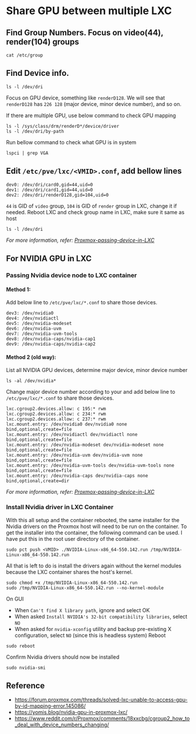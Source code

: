 # Share GPU between multiple LXC
## Find Group Numbers. Focus on video(44), render(104) groups
```
cat /etc/group
```
## Find Device info.
```
ls -l /dev/dri
```
Focus on GPU device, something like `renderD128`.
We will see that `renderD128` has `226 128` (major device, minor device number), and so on.

If there are multiple GPU, use below command to check GPU mapping
```
ls -l /sys/class/drm/renderD*/device/driver
ls -l /dev/dri/by-path
```

Run bellow command to check what GPU is in system
```
lspci | grep VGA
```
## Edit `/etc/pve/lxc/<VMID>.conf`, add bellow lines
```
dev0: /dev/dri/card0,gid=44,uid=0
dev1: /dev/dri/card1,gid=44,uid=0
dev2: /dev/dri/renderD128,gid=104,uid=0
```
`44` is GID of `video` group, `104` is GID of `render` group in LXC, change it if needed.
Reboot LXC and check group name in LXC, make sure it same as host
```
ls -l /dev/dri
```

*For more information, refer: [Proxmox-passing-device-in-LXC](Proxmox-passing-device-in-LXC.md)*
## For NVIDIA GPU in LXC

### Passing Nvidia device node to LXC container

#### Method 1:
Add below line to `/etc/pve/lxc/*.conf` to share those devices.
```
dev3: /dev/nvidia0
dev4: /dev/nvidiactl
dev5: /dev/nvidia-modeset
dev6: /dev/nvidia-uvm
dev7: /dev/nvidia-uvm-tools
dev8: /dev/nvidia-caps/nvidia-cap1
dev9: /dev/nvidia-caps/nvidia-cap2
```

#### Method 2 (old way):
List all NVIDIA GPU devices, determine major device, minor device number
```
ls -al /dev/nvidia*
```

Change major device number according to your and add below line to `/etc/pve/lxc/*.conf` to share those devices.
```
lxc.cgroup2.devices.allow: c 195:* rwm
lxc.cgroup2.devices.allow: c 234:* rwm
lxc.cgroup2.devices.allow: c 237:* rwm
lxc.mount.entry: /dev/nvidia0 dev/nvidia0 none bind,optional,create=file
lxc.mount.entry: /dev/nvidiactl dev/nvidiactl none bind,optional,create=file
lxc.mount.entry: /dev/nvidia-modeset dev/nvidia-modeset none bind,optional,create=file
lxc.mount.entry: /dev/nvidia-uvm dev/nvidia-uvm none bind,optional,create=file
lxc.mount.entry: /dev/nvidia-uvm-tools dev/nvidia-uvm-tools none bind,optional,create=file
lxc.mount.entry: /dev/nvidia-caps dev/nvidia-caps none bind,optional,create=dir
```

*For more information, refer: [Proxmox-passing-device-in-LXC](Proxmox-passing-device-in-LXC.md)*

### Install Nvidia driver in LXC Container

With this all setup and the container rebooted, the same installer for the Nvidia drivers on the Proxmox host will need to be run on the container. To get the installer into the container, the following command can be used. I have put this in the root user directory of the container.
```
sudo pct push <VMID> ./NVIDIA-Linux-x86_64-550.142.run /tmp/NVIDIA-Linux-x86_64-550.142.run
```
All that is left to do is install the drivers again without the kernel modules because the LXC container shares the host's kernel.
```
sudo chmod +x /tmp/NVIDIA-Linux-x86_64-550.142.run
sudo /tmp/NVIDIA-Linux-x86_64-550.142.run --no-kernel-module
```
On GUI
- When `Can't find X library path`, ignore and select OK
- When asked `Install NVIDIA's 32-bit compatibility libraries`, select `NO`
- When asked for `nvidia-xconfig` utility and backup pre-existing X configuration, select `NO` (since this is headless system)
Reboot
```
sudo reboot
```
Confirm Nvidia drivers should now be installed
```
sudo nvidia-smi
```

## Reference
- https://forum.proxmox.com/threads/solved-lxc-unable-to-access-gpu-by-id-mapping-error.145086/
- https://yomis.blog/nvidia-gpu-in-proxmox-lxc/
- https://www.reddit.com/r/Proxmox/comments/18xxcbg/cgroup2_how_to_deal_with_device_numbers_changing/